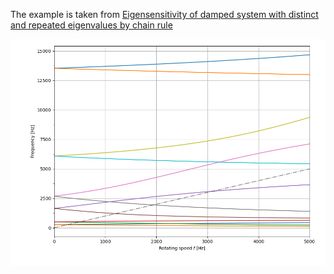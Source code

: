 The example is taken from [Eigensensitivity of damped system with distinct and repeated eigenvalues by chain rule](https://doi.org/10.1002/nme.7331)

![Campbell diagram](Campbell.png)
